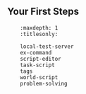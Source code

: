 Your First Steps
----------------

``` toctree::
    :maxdepth: 1
    :titlesonly:

    local-test-server
    ex-command
    script-editor
    task-script
    tags
    world-script
    problem-solving
```

